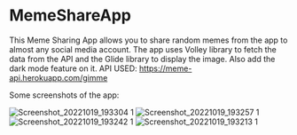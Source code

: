# MemeShareApp
This Meme Sharing App allows you to share random memes from the app to almost any social media account. The app uses Volley library to fetch the data from the API and the Glide library to display the image.
Also add the dark mode feature on it.
API USED: https://meme-api.herokuapp.com/gimme

Some screenshots of the app:

![Screenshot_20221019_193304 1](https://user-images.githubusercontent.com/93826653/196715596-8ec6e007-cd6e-4382-a718-518a2f68f975.jpg)
![Screenshot_20221019_193257 1](https://user-images.githubusercontent.com/93826653/196715982-4dde166d-e049-4732-9f4a-b9c36d5754f8.jpg)
![Screenshot_20221019_193242 1](https://user-images.githubusercontent.com/93826653/196716441-22fba172-df6b-4f2f-920e-e385d95f4403.jpg)
![Screenshot_20221019_193213 1](https://user-images.githubusercontent.com/93826653/196716746-e4523c8e-b75b-4cee-b2a0-11ace7e081cd.jpg)
